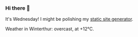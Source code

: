 ### Hi there :wave:

It's Wednesday! I might be polishing my [static site generator](https://github.com/bewuethr/pandoc-bash-blog).

Weather in Winterthur: overcast, at +12°C.
